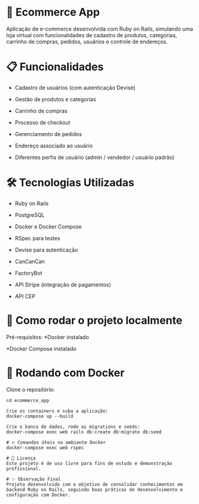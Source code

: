 # 🛒 Ecommerce App
Aplicação de e-commerce desenvolvida com Ruby on Rails, simulando uma loja virtual com funcionalidades de cadastro de produtos, categorias, carrinho de compras, pedidos, usuários e controle de endereços.

# 📋 Funcionalidades
* Cadastro de usuários (com autenticação Devise)

* Gestão de produtos e categorias

* Carrinho de compras

* Processo de checkout

* Gerenciamento de pedidos

* Endereço associado ao usuário

* Diferentes perfis de usuário (admin / vendedor / usuário padrão)

# 🛠️ Tecnologias Utilizadas
* Ruby on Rails

* PostgreSQL

* Docker e Docker Compose

* RSpec para testes

* Devise para autenticação

* CanCanCan

* FactoryBot

* API Stripe (integração de pagamentos)

* API CEP

# 🚀 Como rodar o projeto localmente
Pré-requisitos:
*Docker instalado

*Docker Compose instalado

# 🐳 Rodando com Docker
Clone o repositório:

```git clone https://github.com/seu-usuario/seu-repo.git
cd ecommerce_app

Crie os containers e suba a aplicação:
docker-compose up --build

Crie o banco de dados, rode as migrations e seeds:
docker-compose exec web rails db:create db:migrate db:seed

# 🔥 Comandos úteis no ambiente Docker
docker-compose exec web rspec

# 📜 Licença
Este projeto é de uso livre para fins de estudo e demonstração profissional.

# ✨ Observação Final
Projeto desenvolvido com o objetivo de consolidar conhecimentos em backend Ruby on Rails, seguindo boas práticas de desenvolvimento e configuração com Docker.


